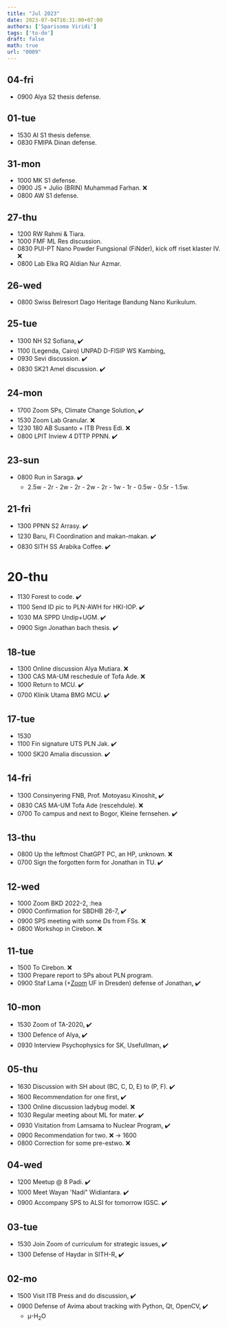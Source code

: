 ```yaml
---
title: "Jul 2023"
date: 2023-07-04T16:31:00+07:00
authors: ['Sparisoma Viridi']
tags: ['to-do']
draft: false
math: true
url: "0009"
---
```


## 04-fri
+ 0900 Alya S2 thesis defense.


## 01-tue
+ 1530 AI S1 thesis defense.
+ 0830 FMIPA Dinan defense.


## 31-mon
+ 1000 MK S1 defense.
+ 0900 JS + Julio (BRIN) Muhammad Farhan. :x:
+ 0800 AW S1 defense.


## 27-thu
+ 1200 RW Rahmi & Tiara.
+ 1000 FMF ML Res discussion.
+ 0830 PUI-PT Nano Powder Fungsional (FiNder), kick off riset klaster IV. :x:
+ 0800 Lab Elka RQ Aldian Nur Azmar.


## 26-wed
+ 0800 Swiss Belresort Dago Heritage Bandung Nano Kurikulum.


## 25-tue
+ 1300 NH S2 Sofiana[.](https://www.instagram.com/p/CvHCd6ZvL95/) :heavy_check_mark:
+ 1100 (Legenda, Cairo) UNPAD D-FISIP WS Kambing[.](https://www.instagram.com/p/CvHO2KpvKwD/)
+ 0930 Sevi discussion. :heavy_check_mark:
+ 0830 SK21 Amel discussion. :heavy_check_mark:


## 24-mon
+ 1700 Zoom SPs, Climate Change Solution[.](https://us02web.zoom.us/j/85079120625) :heavy_check_mark:
+ 1530 Zoom Lab Granular. :x:
+ 1230 180 AB Susanto + ITB Press Edi. :x:
+ 0800 LPIT Inview 4 DTTP PPNN. :heavy_check_mark:


## 23-sun
+ 0800 Run in Saraga. :heavy_check_mark:
  - 2.5w - 2r - 2w - 2r - 2w - 2r - 1w - 1r - 0.5w - 0.5r - 1.5w.

## 21-fri
+ 1300 PPNN S2 Arrasy. :heavy_check_mark:
+ 1230 Baru, FI Coordination and makan-makan. :heavy_check_mark:
+ 0830 SITH SS Arabika Coffee. :heavy_check_mark:


# 20-thu
+ 1130 Forest to code. :heavy_check_mark:
+ 1100 Send ID pic to PLN-AWH for HKI-IOP. :heavy_check_mark:
+ 1030 MA SPPD Undip+UGM. :heavy_check_mark:
+ 0900 Sign Jonathan bach thesis. :heavy_check_mark:


## 18-tue
+ 1300 Online discussion Alya Mutiara. :x:
+ 1300 CAS MA-UM reschedule of Tofa Ade. :x:
+ 1000 Return to MCU. :heavy_check_mark:
+ 0700 Klinik Utama BMG MCU. :heavy_check_mark:


## 17-tue
+ 1530 
+ 1100 Fin signature UTS PLN Jak. :heavy_check_mark:
+ 1000 SK20 Amalia discussion. :heavy_check_mark:


## 14-fri
+ 1300 Consinyering FNB, Prof. Motoyasu Kinoshit[.](https://itb-ac-id.zoom.us/j/5847834938) :heavy_check_mark:
+ 0830 CAS MA-UM Tofa Ade (rescehdule). :x:
+ 0700 To campus and next to Bogor, Kleine fernsehen. :heavy_check_mark:


## 13-thu
+ 0800 Up the leftmost ChatGPT PC, an HP, unknown. :x:
+ 0700 Sign the forgotten form for Jonathan in TU. :heavy_check_mark:


## 12-wed
+ 1000 Zoom BKD 2022-2[.](https://bit.ly/PengisianBKD) :hea
+ 0900 Confirmation for SBDHB 26-7[.](https://bit.ly/WS_Kurikulum_Nano) :heavy_check_mark:
+ 0900 SPS meeting with some Ds from FSs. :x:
+ 0800 Workshop in Cirebon. :x:


## 11-tue
+ 1500 To Cirebon. :x:
+ 1300 Prepare report to SPs about PLN program.
+ 0900 Staf Lama (+[Zoom](https://itb-ac-id.zoom.us/j/92055317614) UF in Dresden) defense of Jonathan[.](https://www.instagram.com/p/CuimIPavZZ6/) :heavy_check_mark:


## 10-mon
+ 1530 Zoom of TA-2020[.](https://itb-ac-id.zoom.us/j/95067801474) :heavy_check_mark:
+ 1300 Defence of Alya[.](https://www.instagram.com/p/CuhVfHQvdst/) :heavy_check_mark:
+ 0930 Interview Psychophysics for SK, Usefullman[.](https://itb-ac-id.zoom.us/j/93983775211) :heavy_check_mark:


## 05-thu
+ 1630 Discussion with SH about (BC, C, D, E) to (P, F). :heavy_check_mark:
+ 1600 Recommendation for one first[.](https://osf.io/8b23r/) :heavy_check_mark:
+ 1300 Online discussion ladybug model. :x:
+ 1030 Regular meeting about ML for mater. :heavy_check_mark:
+ 0930 Visitation from Lamsama to Nuclear Program[.](https://www.instagram.com/p/CuVuTr6PGtZ/) :heavy_check_mark:
+ 0900 Recommendation for two. :x: &rightarrow; 1600
+ 0800 Correction for some pre-estwo. :x:


## 04-wed
+ 1200 Meetup @ 8 Padi. :heavy_check_mark:
+ 1000 Meet Wayan 'Nadi" Widiantara. :heavy_check_mark:
+ 0900 Accompany SPS to ALSI for tomorrow IGSC. :heavy_check_mark:


## 03-tue
+ 1530 Join Zoom of curriculum for strategic issues[.](https://itb-ac-id.zoom.us/j/97974928600) :heavy_check_mark:
+ 1300 Defense of Haydar in SITH-R[.](https://www.instagram.com/p/CuQ-ejDv3FD/) :heavy_check_mark:


## 02-mo
+ 1500 Visit ITB Press and do discussion[.](https://www.itbpress.id/) :heavy_check_mark:
+ 0900 Defense of Avima about tracking with Python, Qt, OpenCV[.](https://www.instagram.com/p/CuT8Z68vlKd/) :heavy_check_mark:
  + &micro;-H$_2$O
